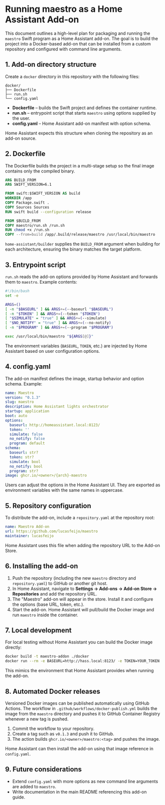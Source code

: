 # Running maestro as a Home Assistant Add-on

This document outlines a high-level plan for packaging and running the `maestro` Swift program as a Home Assistant add-on. The goal is to build the project into a Docker-based add-on that can be installed from a custom repository and configured with command line arguments.

## 1. Add-on directory structure

Create a `docker` directory in this repository with the following files:

```
docker/
├── Dockerfile
├── run.sh
└── config.yaml
```

- **Dockerfile** – builds the Swift project and defines the container runtime.
- **run.sh** – entrypoint script that starts `maestro` using options supplied by the user.
- **config.yaml** – Home Assistant add-on manifest with option schema.

Home Assistant expects this structure when cloning the repository as an add-on source.

## 2. Dockerfile

The Dockerfile builds the project in a multi-stage setup so the final image
contains only the compiled binary.

```Dockerfile
ARG BUILD_FROM
ARG SWIFT_VERSION=6.1

FROM swift:$SWIFT_VERSION AS build
WORKDIR /app
COPY Package.swift .
COPY Sources Sources
RUN swift build --configuration release

FROM $BUILD_FROM
COPY maestro/run.sh /run.sh
RUN chmod +x /run.sh
COPY --from=build /app/.build/release/maestro /usr/local/bin/maestro
```

`home-assistant/builder` supplies the `BUILD_FROM` argument when building for
each architecture, ensuring the binary matches the target platform.

## 3. Entrypoint script

`run.sh` reads the add-on options provided by Home Assistant and forwards them to `maestro`. Example contents:

```bash
#!/bin/bash
set -e

ARGS=()
[ -n "$BASEURL" ] && ARGS+=(--baseurl "$BASEURL")
[ -n "$TOKEN" ] && ARGS+=(--token "$TOKEN")
[ "$SIMULATE" = "true" ] && ARGS+=(--simulate)
[ "$NO_NOTIFY" = "true" ] && ARGS+=(--no-notify)
[ -n "$PROGRAM" ] && ARGS+=(--program "$PROGRAM")

exec /usr/local/bin/maestro "${ARGS[@]}"
```

The environment variables (`BASEURL`, `TOKEN`, etc.) are injected by Home Assistant based on user configuration options.

## 4. config.yaml

The add-on manifest defines the image, startup behavior and option schema. Example:

```yaml
name: Maestro
version: "0.1.3"
slug: maestro
description: Home Assistant lights orchestrator
startup: application
boot: auto
options:
  baseurl: http://homeassistant.local:8123/
  token: ''
  simulate: false
  no_notify: false
  program: default
schema:
  baseurl: str?
  token: str?
  simulate: bool
  no_notify: bool
  program: str?
image: ghcr.io/<owner>/{arch}-maestro
```

Users can adjust the options in the Home Assistant UI. They are exported as environment variables with the same names in uppercase.

## 5. Repository configuration

To distribute the add-on, include a `repository.yaml` at the repository root:

```yaml
name: Maestro Add-on
url: https://github.com/lucasfeijo/maestro
maintainer: lucasfeijo
```

Home Assistant uses this file when adding the repository URL to the Add-on Store.

## 6. Installing the add-on

1. Push the repository (including the new `maestro` directory and `repository.yaml`) to GitHub or another git host.
2. In Home Assistant, navigate to **Settings → Add-ons → Add-on Store → Repositories** and add the repository URL.
3. The "Maestro" add-on will appear in the store. Install it and configure the options (base URL, token, etc.).
4. Start the add-on. Home Assistant will pull/build the Docker image and run `maestro` inside the container.

## 7. Local development

For local testing without Home Assistant you can build the Docker image directly:

```bash
docker build -t maestro-addon ./docker
docker run --rm -e BASEURL=http://hass.local:8123/ -e TOKEN=YOUR_TOKEN maestro-addon
```

This mimics the environment that Home Assistant provides when running the add-on.

## 8. Automated Docker releases

Versioned Docker images can be published automatically using GitHub Actions.
The workflow in `.github/workflows/docker-publish.yml` builds the image from
the `maestro` directory and pushes it to GitHub Container Registry whenever a
new tag is pushed.

1. Commit the workflow to your repository.
2. Create a tag such as `v0.1.3` and push it to GitHub.
3. The action builds `ghcr.io/<owner>/maestro:<tag>` and pushes the image.

Home Assistant can then install the add-on using that image reference in
`config.yaml`.

## 9. Future considerations

- Extend `config.yaml` with more options as new command line arguments are added to `maestro`.
- Write documentation in the main README referencing this add-on guide.

